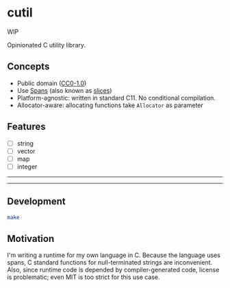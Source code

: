 # cutil

WIP

Opinionated C utility library.

## Concepts

- Public domain ([CC0-1.0](./LICENSE))
- Use [Spans](https://en.cppreference.com/w/cpp/container/span) (also known as [slices](https://doc.rust-lang.org/std/slice/index.html))
- Platform-agnostic: written in standard C11. No conditional compilation.
- Allocator-aware: allocating functions take `Allocator` as parameter

## Features

- [ ] string
- [ ] vector
- [ ] map
- [ ] integer

----
----

## Development

```sh
make
```

## Motivation

I'm writing a runtime for my own language in C.
Because the language uses spans, C standard functions for null-terminated strings are inconvenient.
Also, since runtime code is depended by compiler-generated code, license is problematic; even MIT is too strict for this use case.
